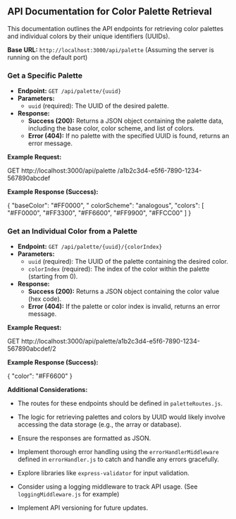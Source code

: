 
##  API Documentation for Color Palette Retrieval


This documentation outlines the API endpoints for retrieving color  palettes and individual colors by their unique identifiers (UUIDs).

**Base  URL:** `http://localhost:3000/api/palette` (Assuming the server is running on the default port)

### Get a Specific  Palette

*   **Endpoint:** `GET /api/palette/{uuid}`
*   **Parameters:**
    *   `uuid` (required):  The UUID of the desired palette.
*   **Response:**
    *   **Success (200):** Returns a JSON object containing the palette data, including the base color, color scheme, and list of colors.
    *   **Error (404):** If no palette with the specified UUID is found, returns an error message.

**Example Request:**

GET http://localhost:3000/api/palette /a1b2c3d4-e5f6-7890-1234-567890abcdef

**Example Response (Success):**

{
  "baseColor": "#FF0000",
  " colorScheme": "analogous",
  "colors": [
    "#FF0000",
    "#FF3300",
    "#FF6600",
    "#FF9900",
    "#FFCC00"
  ]
}


### Get an Individual Color from a Palette

*   **Endpoint:** `GET /api/palette/{uuid}/{colorIndex}`
*   **Parameters:**
    *   `uuid` (required): The UUID of the palette containing the desired color.
    *   `colorIndex` (required):  The index of the color within the palette (starting from 0).
*   **Response:**
    *   **Success (200):** Returns a JSON object containing the color value (hex code).
    *   **Error (404):** If the palette or color index is  invalid, returns an error message.

**Example Request:**

GET http://localhost:3000/api/palette/a1b2c3d4-e5f6-7890-1234-567890abcdef/2

**Example Response (Success):**

{
  "color": "#FF6600"
}



**Additional Considerations:**

*   The routes for these endpoints should be defined in `paletteRoutes.js`.
*   The logic for retrieving palettes and colors by  UUID would likely involve accessing the data storage (e.g., the array or database).
*   Ensure the responses are formatted as JSON.
*   Implement thorough error handling using the `errorHandlerMiddleware` defined in `errorHandler.js` to catch and handle any errors gracefully.

*   Explore libraries like `express-validator` for input validation.
*   Consider using a logging middleware to track API usage. (See `loggingMiddleware.js` for example)
*   Implement API versioning for future updates.
 
